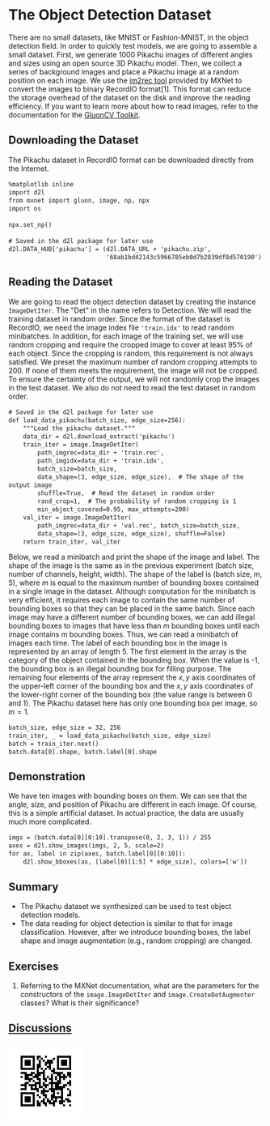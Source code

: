 # The Object Detection Dataset

There are no small datasets, like MNIST or Fashion-MNIST, in the object detection field. In order to quickly test models, we are going to assemble a small dataset. First, we generate 1000 Pikachu images of different angles and sizes using an open source 3D Pikachu model. Then, we collect a series of background images and place a Pikachu image at a random position on each image. We use the [im2rec tool](https://github.com/apache/incubator-mxnet/blob/master/tools/im2rec.py) provided by MXNet to convert the images to binary RecordIO format[1]. This format can reduce the storage overhead of the dataset on the disk and improve the reading efficiency. If you want to learn more about how to read images, refer to the documentation for the [GluonCV Toolkit](https://gluon-cv.mxnet.io/).


## Downloading the Dataset

The Pikachu dataset in RecordIO format can be downloaded directly from the Internet.

```{.python .input  n=1}
%matplotlib inline
import d2l
from mxnet import gluon, image, np, npx
import os

npx.set_np()

# Saved in the d2l package for later use
d2l.DATA_HUB['pikachu'] = (d2l.DATA_URL + 'pikachu.zip',
                           '68ab1bd42143c5966785eb0d7b2839df8d570190')
```

## Reading the Dataset

We are going to read the object detection dataset by creating the instance `ImageDetIter`. The "Det" in the name refers to Detection. We will read the training dataset in random order. Since the format of the dataset is RecordIO, we need the image index file `'train.idx'` to read random minibatches. In addition, for each image of the training set, we will use random cropping and require the cropped image to cover at least 95% of each object. Since the cropping is random, this requirement is not always satisfied. We preset the maximum number of random cropping attempts to 200. If none of them meets the requirement, the image will not be cropped. To ensure the certainty of the output, we will not randomly crop the images in the test dataset. We also do not need to read the test dataset in random order.

```{.python .input  n=2}
# Saved in the d2l package for later use
def load_data_pikachu(batch_size, edge_size=256):
    """Load the pikachu dataset."""
    data_dir = d2l.download_extract('pikachu')
    train_iter = image.ImageDetIter(
        path_imgrec=data_dir + 'train.rec',
        path_imgidx=data_dir + 'train.idx',
        batch_size=batch_size,
        data_shape=(3, edge_size, edge_size),  # The shape of the output image
        shuffle=True,  # Read the dataset in random order
        rand_crop=1,  # The probability of random cropping is 1
        min_object_covered=0.95, max_attempts=200)
    val_iter = image.ImageDetIter(
        path_imgrec=data_dir + 'val.rec', batch_size=batch_size,
        data_shape=(3, edge_size, edge_size), shuffle=False)
    return train_iter, val_iter
```

Below, we read a minibatch and print the shape of the image and label. The shape of the image is the same as in the previous experiment (batch size, number of channels, height, width). The shape of the label is (batch size, $m$, 5), where $m$ is equal to the maximum number of bounding boxes contained in a single image in the dataset. Although computation for the minibatch is very efficient, it requires each image to contain the same number of bounding boxes so that they can be placed in the same batch. Since each image may have a different number of bounding boxes, we can add illegal bounding boxes to images that have less than $m$ bounding boxes until each image contains $m$ bounding boxes. Thus, we can read a minibatch of images each time. The label of each bounding box in the image is represented by an array of length 5. The first element in the array is the category of the object contained in the bounding box. When the value is -1, the bounding box is an illegal bounding box for filling purpose. The remaining four elements of the array represent the $x, y$ axis coordinates of the upper-left corner of the bounding box and the $x, y$ axis coordinates of the lower-right corner of the bounding box (the value range is between 0 and 1). The Pikachu dataset here has only one bounding box per image, so $m=1$.

```{.python .input  n=3}
batch_size, edge_size = 32, 256
train_iter, _ = load_data_pikachu(batch_size, edge_size)
batch = train_iter.next()
batch.data[0].shape, batch.label[0].shape
```

## Demonstration

We have ten images with bounding boxes on them. We can see that the angle, size, and position of Pikachu are different in each image. Of course, this is a simple artificial dataset. In actual practice, the data are usually much more complicated.

```{.python .input  n=4}
imgs = (batch.data[0][0:10].transpose(0, 2, 3, 1)) / 255
axes = d2l.show_images(imgs, 2, 5, scale=2)
for ax, label in zip(axes, batch.label[0][0:10]):
    d2l.show_bboxes(ax, [label[0][1:5] * edge_size], colors=['w'])
```

## Summary

* The Pikachu dataset we synthesized can be used to test object detection models.
* The data reading for object detection is similar to that for image classification. However, after we introduce bounding boxes, the label shape and image augmentation (e.g., random cropping) are changed.


## Exercises

1. Referring to the MXNet documentation, what are the parameters for the constructors of the `image.ImageDetIter` and `image.CreateDetAugmenter` classes? What is their significance?

## [Discussions](https://discuss.mxnet.io/t/2452)

![](../img/qr_object-detection-dataset.svg)
